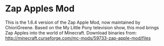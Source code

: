Zap Apples Mod
=============

This is the 1.6.4 version of the Zap Apple Mod, now maintained by ChioriGreene.
Based on the My Little Pony television show, this mod brings Zap Apples into the world of Minecraft.
Download binaries from: http://minecraft.curseforge.com/mc-mods/59733-zap-apple-mod/files

